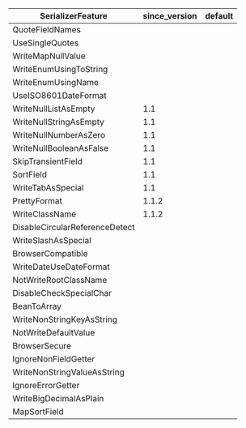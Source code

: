 
SerializerFeature              | since_version | default
-------------------------------|---------------|--------
QuoteFieldNames                |               |        
UseSingleQuotes                |
WriteMapNullValue              |
WriteEnumUsingToString         |
WriteEnumUsingName             |
UseISO8601DateFormat           |
WriteNullListAsEmpty           | 1.1
WriteNullStringAsEmpty         | 1.1
WriteNullNumberAsZero          | 1.1
WriteNullBooleanAsFalse        | 1.1
SkipTransientField             | 1.1
SortField                      | 1.1
WriteTabAsSpecial              | 1.1
PrettyFormat                   | 1.1.2
WriteClassName                 | 1.1.2
DisableCircularReferenceDetect |
WriteSlashAsSpecial            |
BrowserCompatible              |
WriteDateUseDateFormat         |
NotWriteRootClassName          |
DisableCheckSpecialChar        |
BeanToArray                    |
WriteNonStringKeyAsString      |
NotWriteDefaultValue           |
BrowserSecure                  |
IgnoreNonFieldGetter           |
WriteNonStringValueAsString    |
IgnoreErrorGetter              |
WriteBigDecimalAsPlain         |
MapSortField                   |

